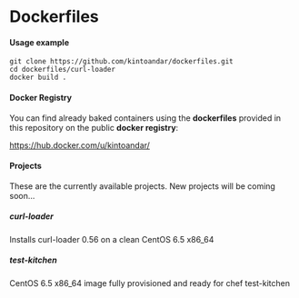 Dockerfiles
===========

#### Usage example

``` shell
git clone https://github.com/kintoandar/dockerfiles.git
cd dockerfiles/curl-loader
docker build .
```

#### Docker Registry
You can find already baked containers using the **dockerfiles** provided in this repository on the public **docker registry**:

https://hub.docker.com/u/kintoandar/

#### Projects
These are the currently available projects.
New projects will be coming soon...

##### curl-loader
Installs curl-loader 0.56 on a clean CentOS 6.5 x86_64

##### test-kitchen
CentOS 6.5 x86_64 image fully provisioned and ready for chef test-kitchen
